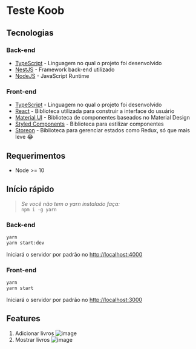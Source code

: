 # Teste Koob 
## Tecnologias
### Back-end
- [TypeScript](https://github.com/microsoft/TypeScript) - Linguagem no qual o projeto foi desenvolvido
- [NestJS](https://github.com/nestjs/nest) - Framework back-end utilizado
- [NodeJS](https://github.com/nodejs/node) - JavaScript Runtime

### Front-end
- [TypeScript](https://github.com/microsoft/TypeScript) - Linguagem no qual o projeto foi desenvolvido
- [React](https://github.com/facebook/react) - Biblioteca utilizada para construir a interface do usuário
- [Material UI](https://github.com/mui-org/material-ui) - Biblioteca de componentes baseados no Material Design
- [Styled Components](https://github.com/styled-components/styled-components) - Biblioteca para estilizar componentes
- [Storeon](https://github.com/storeon/storeon) - Biblioteca para gerenciar estados como Redux, só que mais leve 😂

## Requerimentos
- Node >= 10

## Início rápido
>_Se você não tem o yarn instalado faça:_<br>`npm i -g yarn`
### Back-end
```sh
yarn
yarn start:dev
``` 
Iniciará o servidor por padrão no [http://localhost:4000](http://localhost:4000)
### Front-end
```sh
yarn
yarn start
``` 
Iniciará o servidor por padrão no [http://localhost:3000](http://localhost:3000)



## Features
1. Adicionar livros
![image](https://user-images.githubusercontent.com/52453494/111876816-41a33900-897f-11eb-89a7-250b4448a30e.png)
2. Mostrar livros
![image](https://user-images.githubusercontent.com/52453494/111876909-89c25b80-897f-11eb-8453-9d3b6e8b939f.png)
